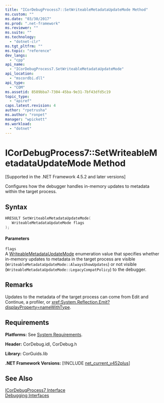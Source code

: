 ```yaml
---
title: "ICorDebugProcess7::SetWriteableMetadataUpdateMode Method"
ms.custom: ""
ms.date: "03/30/2017"
ms.prod: ".net-framework"
ms.reviewer: ""
ms.suite: ""
ms.technology: 
  - "dotnet-clr"
ms.tgt_pltfrm: ""
ms.topic: "reference"
dev_langs: 
  - "cpp"
api_name: 
  - "ICorDebugProcess7.SetWriteableMetadataUpdateMode"
api_location: 
  - "mscordbi.dll"
api_type: 
  - "COM"
ms.assetid: 8589bba7-7304-45ba-9e31-7bf43dfd5c19
topic_type: 
  - "apiref"
caps.latest.revision: 4
author: "rpetrusha"
ms.author: "ronpet"
manager: "wpickett"
ms.workload: 
  - "dotnet"
---
```

# ICorDebugProcess7::SetWriteableMetadataUpdateMode Method
[Supported in the .NET Framework 4.5.2 and later versions]  
  
 Configures how the debugger handles in-memory updates to metadata within the target process.  
  
## Syntax  
  
```cpp
HRESULT SetWriteableMetadataUpdateMode(  
   WriteableMetadataUpdateMode flags  
);  
```  
  
#### Parameters  
 `flags`  
 A [WriteableMetadataUpdateMode](../../../../docs/framework/unmanaged-api/debugging/writeablemetadataupdatemode-enumeration.md) enumeration value that specifies whether in-memory updates to metadata in the target process are visible (`WriteableMetadataUpdateMode::AlwaysShowUpdates`) or not visible (`WriteableMetadataUpdateMode::LegacyCompatPolicy`) to the debugger.  
  
## Remarks  
 Updates to the metadata of the target process can come from Edit and Continue, a profiler, or <xref:System.Reflection.Emit?displayProperty=nameWithType>.  
  
## Requirements  
 **Platforms:** See [System Requirements](../../../../docs/framework/get-started/system-requirements.md).  
  
 **Header:** CorDebug.idl, CorDebug.h  
  
 **Library:** CorGuids.lib  
  
 **.NET Framework Versions:** [!INCLUDE [net_current_v452plus](../../../../includes/net-current-v452plus-md.md)]  
  
## See Also  
 [ICorDebugProcess7 Interface](../../../../docs/framework/unmanaged-api/debugging/icordebugprocess7-interface.md)  
 [Debugging Interfaces](../../../../docs/framework/unmanaged-api/debugging/debugging-interfaces.md)
